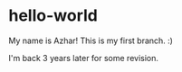 # hello-world

My name is Azhar! This is my first branch. :)

I'm back 3 years later for some revision.
